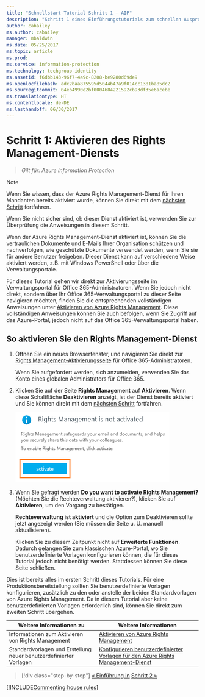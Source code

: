 ```yaml
---
title: "Schnellstart-Tutorial Schritt 1 – AIP"
description: "Schritt 1 eines Einführungstutorials zum schnellen Ausprobieren von Azure Information Protection – Aktivieren des Rights Management-Diensts."
author: cabailey
ms.author: cabailey
manager: mbaldwin
ms.date: 05/25/2017
ms.topic: article
ms.prod: 
ms.service: information-protection
ms.technology: techgroup-identity
ms.assetid: f6dbb143-96f7-4a9c-8208-be9280d69de9
ms.openlocfilehash: adc2baa875595d5044b47a9f014cc1381ba85dc2
ms.sourcegitcommit: 04eb4990e2bf0004684221592cb93df35e6acebe
ms.translationtype: HT
ms.contentlocale: de-DE
ms.lasthandoff: 06/30/2017
---
```

<a id="step-1-activate-the-rights-management-service" class="xliff"></a>

# Schritt 1: Aktivieren des Rights Management-Diensts
 
>*Gilt für: Azure Information Protection*

> [!NOTE]
>Wenn Sie wissen, dass der Azure Rights Management-Dienst für Ihren Mandanten bereits aktiviert wurde, können Sie direkt mit dem [nächsten Schritt](infoprotect-tutorial-step2.md) fortfahren. 
>
>Wenn Sie nicht sicher sind, ob dieser Dienst aktiviert ist, verwenden Sie zur Überprüfung die Anweisungen in diesem Schritt.

Wenn der Azure Rights Management-Dienst aktiviert ist, können Sie die vertraulichen Dokumente und E-Mails Ihrer Organisation schützen und nachverfolgen, wie geschützte Dokumente verwendet werden, wenn Sie sie für andere Benutzer freigeben. Dieser Dienst kann auf verschiedene Weise aktiviert werden, z.B. mit Windows PowerShell oder über die Verwaltungsportale.

Für dieses Tutorial gehen wir direkt zur Aktivierungsseite im Verwaltungsportal für Office 365-Administratoren. Wenn Sie jedoch nicht direkt, sondern über Ihr Office 365-Verwaltungsportal zu dieser Seite navigieren möchten, finden Sie die entsprechenden vollständigen Anweisungen unter [Aktivieren von Azure Rights Management](../deploy-use/activate-service.md). Diese vollständigen Anweisungen können Sie auch befolgen, wenn Sie Zugriff auf das Azure-Portal, jedoch nicht auf das Office 365-Verwaltungsportal haben.

<a id="to-activate-the-rights-management-service" class="xliff"></a>

## So aktivieren Sie den Rights Management-Dienst

1. Öffnen Sie ein neues Browserfenster, und navigieren Sie direkt zur [Rights Management-Aktivierungsseite](https://account.activedirectory.windowsazure.com/RmsOnline/Manage.aspx) für Office 365-Administratoren.
    
    Wenn Sie aufgefordert werden, sich anzumelden, verwenden Sie das Konto eines globalen Administrators für Office 365.

2. Klicken Sie auf der Seite **Rights Management** auf **Aktivieren**. Wenn diese Schaltfläche **Deaktivieren** anzeigt, ist der Dienst bereits aktiviert und Sie können direkt mit dem [nächsten Schritt](infoprotect-tutorial-step2.md) fortfahren. 

    ![Schnellstart-Tutorial für Azure Information Protection Schritt 1 – Dienst aktivieren](../media/info-protect-activate.png)

3. Wenn Sie gefragt werden **Do you want to activate Rights Management?** (Möchten Sie die Rechteverwaltung aktivieren?), klicken Sie auf **Aktivieren**, um den Vorgang zu bestätigen.

    **Rechteverwaltung ist aktiviert** und die Option zum Deaktivieren sollte jetzt angezeigt werden (Sie müssen die Seite u. U. manuell aktualisieren).

    Klicken Sie zu diesem Zeitpunkt nicht auf **Erweiterte Funktionen**. Dadurch gelangen Sie zum klassischen Azure-Portal, wo Sie benutzerdefinierte Vorlagen konfigurieren können, die für dieses Tutorial jedoch nicht benötigt werden. Stattdessen können Sie diese Seite schließen.

Dies ist bereits alles im ersten Schritt dieses Tutorials. Für eine Produktionsbereitstellung sollten Sie benutzerdefinierte Vorlagen konfigurieren, zusätzlich zu den oder anstelle der beiden Standardvorlagen von Azure Rights Management. Da in diesem Tutorial aber keine benutzerdefinierten Vorlagen erforderlich sind, können Sie direkt zum zweiten Schritt übergehen.

|Weitere Informationen zu|Weitere Informationen|
|--------------------------------|--------------------------|
|Informationen zum Aktivieren von Rights Management|[Aktivieren von Azure Rights Management](../deploy-use/activate-service.md)|
|Standardvorlagen und Erstellung neuer benutzerdefinierter Vorlagen|[Konfigurieren benutzerdefinierter Vorlagen für den Azure Rights Management-Dienst](../deploy-use/configure-custom-templates.md)|

>[!div class="step-by-step"]
[&#171; Einführung in](infoprotect-quick-start-tutorial.md)
[Schritt 2 &#187;](infoprotect-tutorial-step2.md)

[!INCLUDE[Commenting house rules](../includes/houserules.md)]
